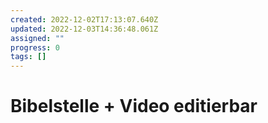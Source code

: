 ```yaml
---
created: 2022-12-02T17:13:07.640Z
updated: 2022-12-03T14:36:48.061Z
assigned: ""
progress: 0
tags: []
---
```


# Bibelstelle + Video editierbar

